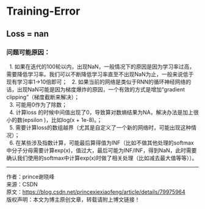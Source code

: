 # Training-Error

## Loss = nan

### 问题可能原因：

  1. 如果在迭代的100轮以内，出现NaN，一般情况下的原因是因为学习率过高，需要降低学习率。我们可以不断降低学习率直至不出现NaN为止，一般来说低于现有学习率1→10倍即可； 
  2. 如果当前的网络是类似于RNN的循环神经网络的话，出现NaN可能是因为梯度爆炸的原因，一个有效的方式是增加“gradient clipping”（梯度截断来解决）；  
  3. 可能用0作为了除数；    
  4. 计算loss 的时候中间值出现了0，导致算对数熵结果为NA，解决办法是加上很小的数(epsilon )，比如log(x + 1e-8)。；  
  5. 需要计算loss的数组越界（尤其是自定义了一个新的网络时，可能出现这种情况）；  
  6. 在某些涉及指数计算，可能最后算得值为INF（比如不做其他处理的softmax中分子分母需要计算exp(x)，值过大，最后可能为INF/INF，得到NaN，此时需要确认我们使用的softmax中计算exp(x)时做了相关处理（比如减去最大值等等））。    

---------------------   
作者：prince谢晓峰   
来源：CSDN   
原文：https://blog.csdn.net/princexiexiaofeng/article/details/79975964   
版权声明：本文为博主原创文章，转载请附上博文链接！  
